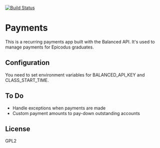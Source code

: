[![Build Status](https://travis-ci.org/epicodus/payments.svg?branch=master)](https://travis-ci.org/epicodus/payments)
# Payments

This is a recurring payments app built with the Balanced API.
It's used to manage payments for Epicodus graduates.

## Configuration
You need to set environment variables for BALANCED_API_KEY and CLASS_START_TIME.

## To Do
- Handle exceptions when payments are made
- Custom payment amounts to pay-down outstanding accounts

## License
GPL2
